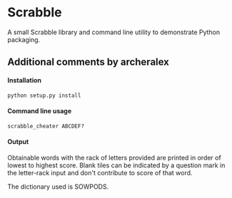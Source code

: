 Scrabble
========

A small Scrabble library and command line utility to demonstrate
Python packaging.

## Additional comments by archeralex
#### Installation

    python setup.py install

#### Command line usage

    scrabble_cheater ABCDEF?

#### Output

Obtainable words with the rack of letters provided are printed in order of lowest to highest score.
Blank tiles can be indicated by a question mark in the letter-rack input and don't contribute to score of that word.

The dictionary used is SOWPODS.
